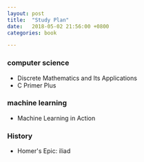 ```yaml
---
layout: post
title:  "Study Plan"
date:   2018-05-02 21:56:00 +0800
categories: book

---
```


### computer science

- Discrete Mathematics and Its Applications
- C Primer Plus<!--excerpt-->

### machine learning

- Machine Learning in Action

### History

- Homer's Epic: iliad